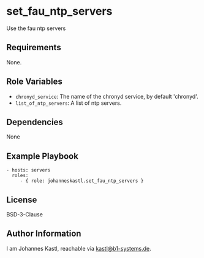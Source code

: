 set_fau_ntp_servers
=========

Use the fau ntp servers

Requirements
------------

None.

Role Variables
--------------

- `chronyd_service`: The name of the chronyd service, by default 'chronyd'.
- `list_of_ntp_servers`: A list of ntp servers.

Dependencies
------------

None

Example Playbook
----------------

    - hosts: servers
      roles:
         - { role: johanneskastl.set_fau_ntp_servers }

License
-------

BSD-3-Clause

Author Information
------------------

I am Johannes Kastl, reachable via kastl@b1-systems.de.
